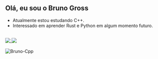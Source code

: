 ## Olá, eu sou o Bruno Gross

- Atualmente estou estudando C++.
- Interessado em aprender Rust e Python em algum momento futuro.
<br/>
<div align="left">
  <a href="https://github.com/bvgross">
  <img align="top" src="https://github-readme-stats.vercel.app/api?username=bvgross&show_icons=true&theme=onedark&include_all_commits=true&count_private=true&hide_border=true&border_radius=20"/>
  </a>
  <img align="top" src="https://github-readme-stats.vercel.app/api/top-langs/?username=bvgross&layout=compact&langs_count=6&theme=onedark&hide_border=true&border_radius=20&card_width=250"/>
  </a>
<br/>
</div>
<div align="left" style="display: inline_block"><br>
  <img align="center" alt="Bruno-Cpp" src="https://img.shields.io/badge/C%2B%2B-00599C?style=for-the-badge&logo=c%2B%2B&logoColor=white">
</div>

